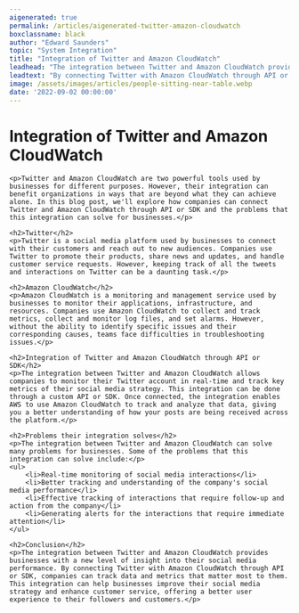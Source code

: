 ```yaml
---
aigenerated: true
permalink: /articles/aigenerated-twitter-amazon-cloudwatch
boxclassname: black
author: "Edward Saunders"
topic: "System Integration"
title: "Integration of Twitter and Amazon CloudWatch"
leadhead: "The integration between Twitter and Amazon CloudWatch provides businesses with a new level of insight into their social media performance"
leadtext: "By connecting Twitter with Amazon CloudWatch through API or SDK, companies can track data and metrics that matter most to them. This integration can help businesses improve their social media strategy and enhance customer service, offering a better user experience to their followers and customers."
image: /assets/images/articles/people-sitting-near-table.webp
date: '2022-09-02 00:00:00'
---
```

<div class="arttext">	<h1>Integration of Twitter and Amazon CloudWatch</h1>

	<p>Twitter and Amazon CloudWatch are two powerful tools used by businesses for different purposes. However, their integration can benefit organizations in ways that are beyond what they can achieve alone. In this blog post, we'll explore how companies can connect Twitter and Amazon CloudWatch through API or SDK and the problems that this integration can solve for businesses.</p>

	<h2>Twitter</h2>
	<p>Twitter is a social media platform used by businesses to connect with their customers and reach out to new audiences. Companies use Twitter to promote their products, share news and updates, and handle customer service requests. However, keeping track of all the tweets and interactions on Twitter can be a daunting task.</p>

	<h2>Amazon CloudWatch</h2>
	<p>Amazon CloudWatch is a monitoring and management service used by businesses to monitor their applications, infrastructure, and resources. Companies use Amazon CloudWatch to collect and track metrics, collect and monitor log files, and set alarms. However, without the ability to identify specific issues and their corresponding causes, teams face difficulties in troubleshooting issues.</p>

	<h2>Integration of Twitter and Amazon CloudWatch through API or SDK</h2>
	<p>The integration between Twitter and Amazon CloudWatch allows companies to monitor their Twitter account in real-time and track key metrics of their social media strategy. This integration can be done through a custom API or SDK. Once connected, the integration enables AWS to use Amazon CloudWatch to track and analyze that data, giving you a better understanding of how your posts are being received across the platform.</p>

	<h2>Problems their integration solves</h2>
	<p>The integration between Twitter and Amazon CloudWatch can solve many problems for businesses. Some of the problems that this integration can solve include:</p>
	<ul>
		<li>Real-time monitoring of social media interactions</li>
		<li>Better tracking and understanding of the company's social media performance</li>
		<li>Effective tracking of interactions that require follow-up and action from the company</li>
		<li>Generating alerts for the interactions that require immediate attention</li>
	</ul>

	<h2>Conclusion</h2>
	<p>The integration between Twitter and Amazon CloudWatch provides businesses with a new level of insight into their social media performance. By connecting Twitter with Amazon CloudWatch through API or SDK, companies can track data and metrics that matter most to them. This integration can help businesses improve their social media strategy and enhance customer service, offering a better user experience to their followers and customers.</p>
</div>